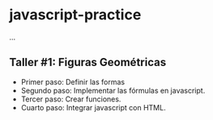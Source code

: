 # javascript-practice

...

## Taller #1: Figuras Geométricas

- Primer paso: Definir las formas
- Segundo paso: Implementar las fórmulas en javascript.
- Tercer paso: Crear funciones.
- Cuarto paso: Integrar javascript con HTML.
